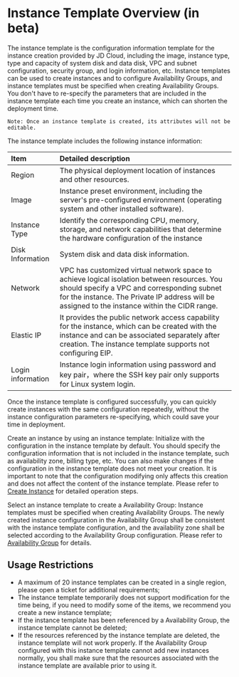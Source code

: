 # Instance Template Overview (in beta)
The instance template is the configuration information template for the instance creation provided by JD Cloud, including the image, instance type, type and capacity of system disk and data disk, VPC and subnet configuration, security group, and login information, etc. Instance templates can be used to create instances and to configure Availability Groups, and instance templates must be specified when creating  Availability Groups. You don't have to re-specify the parameters that are included in the instance template each time you create an instance, which can shorten the deployment time.
	
	Note: Once an instance template is created, its attributes will not be editable.

The instance template includes the following instance information:

Item | Detailed description
:---|:---
Region | The physical deployment location of instances and other resources.
Image | Instance preset environment, including the server's pre-configured environment (operating system and other installed software).
Instance Type | Identify the corresponding CPU, memory, storage, and network capabilities that determine the hardware configuration of the instance
Disk Information|System disk and data disk information.
Network | VPC has customized virtual network space to achieve logical isolation between resources. You should specify a VPC and corresponding subnet for the instance. The Private IP address will be assigned to the instance within the CIDR range.
Elastic IP | It provides the public network access capability for the instance, which can be created with the instance and can be associated separately after creation. The instance template supports not configuring EIP.
Login information | Instance login information using password and key pair，where the SSH key pair only supports for Linux system login.

Once the instance template is configured successfully, you can quickly create instances with the same configuration repeatedly, without the instance configuration parameters re-specifying, which could save your time in deployment.

Create an instance by using an instance template: Initialize with the configuration in the instance template by default. You should specify the configuration information that is not included in the instance template, such as availability zone, billing type, etc. You can also make changes if the configuration in the instance template does not meet your creation. It is important to note that the configuration modifying only affects this creation and does not affect the content of the instance template. Please refer to [Create Instance](../Instance/Create-Instance.md) for detailed operation steps.

Select an instance template to create a Availability Group: Instance templates must be specified when creating Availability Groups. The newly created instance configuration in the Availability Group shall be consistent with the instance template configuration, and the availability zone shall be selected according to the Availability Group configuration. Please refer to [Availability Group](../../../Availability-Group/Introduction/Product-Overview.md) for details.

## Usage Restrictions

* A maximum of 20 instance templates can be created in a single region, please open a ticket for additional requirements;
* The instance template temporarily does not support modification for the time being, if you need to modify some of the items, we recommend you create a new instance template;
* If the instance template has been referenced by a Availability Group, the instance template cannot be deleted;
* If the resources referenced by the instance template are deleted, the instance template will not work properly. If the Availability Group configured with this instance template cannot add new instances normally, you shall make sure that the resources associated with the instance template are available prior to using it.


